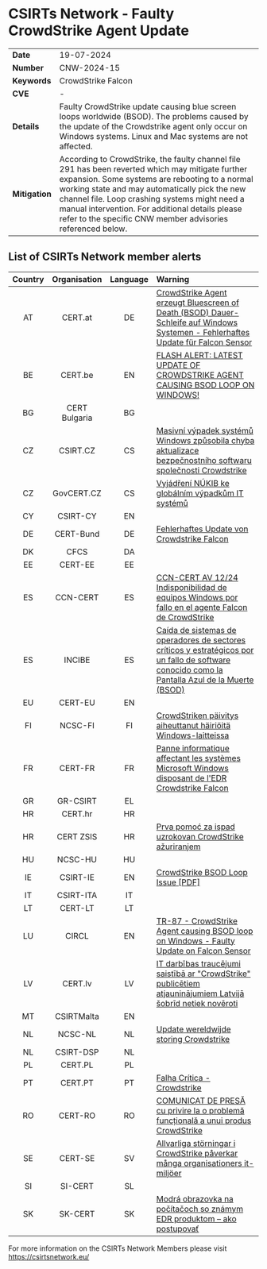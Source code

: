 # CSIRTs Network - Faulty CrowdStrike Agent Update
|   |   |
|---|---|
| **Date** | 19-07-2024 |
| **Number** | CNW-2024-15 | 
| **Keywords** | CrowdStrike Falcon | 
| **CVE** | - | 
| **Details** | Faulty CrowdStrike update causing blue screen loops worldwide (BSOD). The problems caused by the update of the Crowdstrike agent only occur on Windows systems. Linux and Mac systems are not affected. |
| **Mitigation** | According to CrowdStrike, the faulty channel file 291 has been reverted which may mitigate further expansion. Some systems are rebooting to a normal working state and may automatically pick the new channel file. Loop crashing systems might need a manual intervention. For additional details please refer to the specific CNW member advisories referenced below. |

## List of CSIRTs Network member alerts

| Country | Organisation | Language | Warning |
| :-----: | :----------: | :------: | :------ | 
| AT | CERT.at | DE | [CrowdStrike Agent erzeugt Bluescreen of Death (BSOD) Dauer-Schleife auf Windows Systemen - Fehlerhaftes Update für Falcon Sensor](https://www.cert.at/de/aktuelles/2024/7/crowdstrike-agent-erzeugt-bluescreen-of-death-bsod-dauer-schleife-auf-windows-systemen-fehlerhaftes-update-fur-falcon-sensor) |
| BE | CERT.be | EN | [FLASH ALERT: LATEST UPDATE OF CROWDSTRIKE AGENT CAUSING BSOD LOOP ON WINDOWS!](https://ccb.belgium.be/en/news/serious-it-problems-belgian-companies-implementing-crowdstrike-update) |
| BG | CERT Bulgaria | BG | |
| CZ | CSIRT.CZ | CS | [Masivní výpadek systémů Windows způsobila chyba aktualizace bezpečnostního softwaru společnosti Crowdstrike](https://csirt.cz/cs/kyberbezpecnost/aktualne-z-bezpecnosti/masivni-vypadek-systemu-windows-zpusobila-chyba-aktualizace-bezpecnostniho-softwaru-spolecnosti-crowdstrike/) |
| CZ | GovCERT.CZ | CS | [Vyjádření NÚKIB ke globálním výpadkům IT systémů](https://nukib.gov.cz/cs/infoservis/aktuality/2142-vyjadreni-nukib-ke-globalnim-vypadkum-it-systemu/) |
| CY | CSIRT-CY | EN | |
| DE | CERT-Bund | DE | [Fehlerhaftes Update von Crowdstrike Falcon](https://www.bsi.bund.de/SharedDocs/Cybersicherheitswarnungen/DE/2024/2024-257485-10F1.pdf) |
| DK | CFCS | DA | |
| EE | CERT-EE | EE | |
| ES | CCN-CERT | ES | [CCN-CERT AV 12/24 Indisponibilidad de equipos Windows por fallo en el agente Falcon de CrowdStrike](https://www.ccn-cert.cni.es/es/seguridad-al-dia/avisos-ccn-cert/12981-ccn-cert-av-12-24-indisponibilidad-de-equipos-windows-por-fallo-en-el-agente-falcon-de-crowdstrike.html) |
| ES | INCIBE | ES | [Caída de sistemas de operadores de sectores críticos y estratégicos por un fallo de software conocido como la Pantalla Azul de la Muerte (BSOD)](https://www.incibe.es/incibe/sala-de-prensa/caida-de-sistemas-de-operadores-de-sectores-criticos-y-estrategicos-por-un) |
| EU | CERT-EU | EN | |
| FI | NCSC-FI | FI | [CrowdStriken päivitys aiheuttanut häiriöitä Windows-laitteissa](https://www.kyberturvallisuuskeskus.fi/fi/ajankohtaista/crowdstriken-paivitys-aiheuttanut-hairioita-windows-laitteissa) |
| FR | CERT-FR | FR | [Panne informatique affectant les systèmes Microsoft Windows disposant de l'EDR Crowdstrike Falcon](https://www.cert.ssi.gouv.fr/actualite/CERTFR-2024-ACT-032/) |
| GR | GR-CSIRT | EL | |
| HR | CERT.hr | HR | |
| HR | CERT ZSIS | HR | [Prva pomoć za ispad uzrokovan CrowdStrike ažuriranjem](https://www.cert.hr/prva-pomoc-za-ispad-uzrokovan-crowdstrike-azuriranjem/) |
| HU | NCSC-HU | HU | |
| IE | CSIRT-IE | EN | [CrowdStrike BSOD Loop Issue [PDF]](https://www.ncsc.gov.ie/pdfs/CrowdStrike_BSOD_Loop_Issue.pdf) |
| IT | CSIRT-ITA | IT | |
| LT | CERT-LT | LT | |
| LU | CIRCL | EN | [TR-87 - CrowdStrike Agent causing BSOD loop on Windows - Faulty Update on Falcon Sensor](https://www.circl.lu/pub/tr-87/) |
| LV | CERT.lv | LV | [IT darbības traucējumi saistībā ar "CrowdStrike" publicētiem atjauninājumiem Latvijā šobrīd netiek novēroti](https://cert.lv/lv/2024/07/it-darbibas-traucejumi-saistiba-ar-crowdstrike-publicetiem-atjauninajumiem-latvija-sobrid-netiek-noveroti) |
| MT | CSIRTMalta | EN | |
| NL | NCSC-NL | NL | [Update wereldwijde storing Crowdstrike](https://www.ncsc.nl/actueel/nieuws/2024/juli/19/wereldwijde-storing) |
| NL | CSIRT-DSP | NL | |
| PL | CERT.PL | PL | |
| PT | CERT.PT | PT | [Falha Crítica - Crowdstrike](https://dyn.cncs.gov.pt/pt/alerta-detalhe/art/135881/falha-critica-crowdstrike) |
| RO | CERT-RO | RO | [COMUNICAT DE PRESĂ cu privire la o problemă funcțională a unui produs CrowdStrike](https://dnsc.ro/citeste/comunicat-presa-crowstrike-problema-functionalitate) |
| SE | CERT-SE | SV | [Allvarliga störningar i CrowdStrike påverkar många organisationers it-miljöer](https://www.cert.se/2024/07/allvarliga-storningar-i-crowdstrike-paverkar-manga-organisationers-it-miljoer.html) |
| SI | SI-CERT | SL | |
| SK | SK-CERT | SK | [Modrá obrazovka na počítačoch so známym EDR produktom – ako postupovať](https://www.sk-cert.sk/sk/modra-obrazovka-na-pocitacoch-so-znamym-edr-produktom-ako-postupovat/index.html) |

 

For more information on the CSIRTs Network Members please visit https://csirtsnetwork.eu/ 
